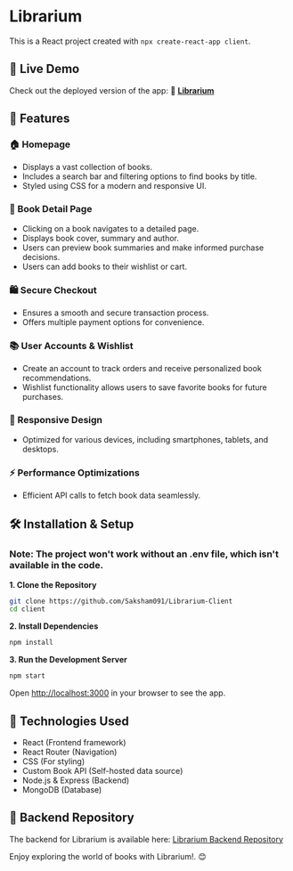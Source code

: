 # Librarium
This is a React project created with  `npx create-react-app client`.

## 🚀 Live Demo
Check out the deployed version of the app: 🔗 **[Librarium](https://librarium081.vercel.app/)**

## 📌 Features

### 🏠 Homepage
* Displays a vast collection of books.
* Includes a search bar and filtering options to find books by title.
* Styled using CSS for a modern and responsive UI.

### 📖 Book Detail Page
* Clicking on a book navigates to a detailed page.
* Displays book cover, summary and author.
* Users can preview book summaries and make informed purchase decisions.
* Users can add books to their wishlist or cart.

### 🛍️ Secure Checkout
* Ensures a smooth and secure transaction process.
* Offers multiple payment options for convenience.

### 📚 User Accounts & Wishlist
* Create an account to track orders and receive personalized book recommendations.
* Wishlist functionality allows users to save favorite books for future purchases.

### 📱 Responsive Design
* Optimized for various devices, including smartphones, tablets, and desktops.

### ⚡ Performance Optimizations
* Efficient API calls to fetch book data seamlessly.

## 🛠️ Installation & Setup

### Note: The project won't work without an .env file, which isn't available in the code.
**1. Clone the Repository**
   ```bash
   git clone https://github.com/Saksham091/Librarium-Client
   cd client
   ```
**2. Install Dependencies**
   ```bash
   npm install
   ```
**3. Run the Development Server**
   ```bash
   npm start
   ```
Open [http://localhost:3000](http://localhost:3000) in your browser to see the app.

## 🎯 Technologies Used
* React (Frontend framework)
* React Router (Navigation)
* CSS (For styling)
* Custom Book API (Self-hosted data source)
* Node.js & Express (Backend)
* MongoDB (Database)

## 🔗 Backend Repository
The backend for Librarium is available here: [Librarium Backend Repository](https://github.com/Saksham091/Librarium-Server)

Enjoy exploring the world of books with Librarium!. 😊

